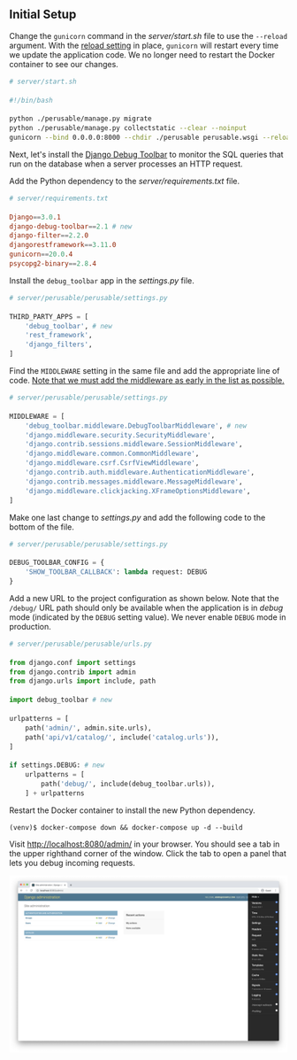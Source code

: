 ## Initial Setup

Change the `gunicorn` command in the *server/start.sh* file to use the `--reload` argument. With the [reload setting](https://docs.gunicorn.org/en/latest/settings.html#reload) in place, `gunicorn` will restart every time we update the application code. We no longer need to restart the Docker container to see our changes.

```sh
# server/start.sh

#!/bin/bash

python ./perusable/manage.py migrate
python ./perusable/manage.py collectstatic --clear --noinput
gunicorn --bind 0.0.0.0:8000 --chdir ./perusable perusable.wsgi --reload --workers 3 # changed
```

Next, let's install the [Django Debug Toolbar](https://django-debug-toolbar.readthedocs.io/en/latest/index.html) to monitor the SQL queries that run on the database when a server processes an HTTP request.

Add the Python dependency to the *server/requirements.txt* file.

```conf
# server/requirements.txt

Django==3.0.1
django-debug-toolbar==2.1 # new
django-filter==2.2.0
djangorestframework==3.11.0
gunicorn==20.0.4
psycopg2-binary==2.8.4
```

Install the `debug_toolbar` app in the *settings.py* file.

```python
# server/perusable/perusable/settings.py

THIRD_PARTY_APPS = [
    'debug_toolbar', # new
    'rest_framework',
    'django_filters',
]
```

Find the `MIDDLEWARE` setting in the same file and add the appropriate line of code. [Note that we must add the middleware as early in the list as possible.](https://django-debug-toolbar.readthedocs.io/en/latest/installation.html#middleware)

```python
# server/perusable/perusable/settings.py

MIDDLEWARE = [
    'debug_toolbar.middleware.DebugToolbarMiddleware', # new
    'django.middleware.security.SecurityMiddleware',
    'django.contrib.sessions.middleware.SessionMiddleware',
    'django.middleware.common.CommonMiddleware',
    'django.middleware.csrf.CsrfViewMiddleware',
    'django.contrib.auth.middleware.AuthenticationMiddleware',
    'django.contrib.messages.middleware.MessageMiddleware',
    'django.middleware.clickjacking.XFrameOptionsMiddleware',
]
```

Make one last change to *settings.py* and add the following code to the bottom of the file.

```python
# server/perusable/perusable/settings.py

DEBUG_TOOLBAR_CONFIG = {
    'SHOW_TOOLBAR_CALLBACK': lambda request: DEBUG
}
```

Add a new URL to the project configuration as shown below. Note that the `/debug/` URL path should only be available when the application is in *debug* mode (indicated by the `DEBUG` setting value). We never enable `DEBUG` mode in production.

```python
# server/perusable/perusable/urls.py

from django.conf import settings
from django.contrib import admin
from django.urls import include, path

import debug_toolbar # new

urlpatterns = [
    path('admin/', admin.site.urls),
    path('api/v1/catalog/', include('catalog.urls')),
]

if settings.DEBUG: # new
    urlpatterns = [
        path('debug/', include(debug_toolbar.urls)),
    ] + urlpatterns
```

Restart the Docker container to install the new Python dependency.

```
(venv)$ docker-compose down && docker-compose up -d --build
```

Visit [http://localhost:8080/admin/](http://localhost:8080/admin/) in your browser. You should see a tab in the upper righthand corner of the window. Click the tab to open a panel that lets you debug incoming requests.

![default client page debug](/images/02_django_admin_page_debug.png)

